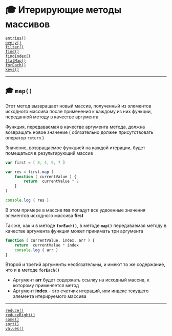 # :mortar_board: Итерирующие методы массивов

[`entries()`](Array.prototype.entries)<br/>
[`every()`](Array.prototype.every)<br/>
[`filter()`](Array.prototype.filter)<br/>
[`find()`](Array.prototype.find)<br/>
[`findIndex()`](Array.prototype.findIndex)<br/>
[`flatMap()`](Array.prototype.flatMap)<br/>
[`forEach()`](Array.prototype.forEach)<br/>
[`keys()`](Array.prototype.keys)<br/>
***
## :mortar_board: `map()`
Этот метод вызвращает новый массив, полученный из элементов исходного массива  после применения к каждому из них  функции, переданной методу в качестве аргумента

Функция, передаваемая в качестве аргумента метода, должна возвращать новое значение ( обязательно должен присутствовать оператор  `return` )

Значение, возвращаемое функцией на каждой итерации, будет помещаться в результирующий массив
```javascript
var first = [ 8, 4, 9, 7 ]

var res = first.map (
    function ( currentValue ) { 
        return  currentValue * 2
    }
)

console.log ( res )
```
В этом примере в массив  **res**  попадут все удвоенные значения элементов исходного массива  **first**

Так же, как и в методе **`forEach()`**,  в  методе  **`map()`**  передаваемая методу в качестве аргумента  функция может принимать три аргумента
```javascript
function ( currentValue, index, arr ) { 
    return  currentValue * index
    console.log ( arr )
} 
```
Второй  и третий  аргументы необязательны, и имеют то же содержание, что и в методе **`forEach()`**

* Аргумент  **arr**  будет содержать ссылку на исходный массив, к которому применяется метод
* Аргумент  **index**  - это счетчик итераций, или индекс текущего элемента итерируемого массива 

***
[`reduce()`](Array.prototype.reduce)<br/>
[`reduceRight()`](Array.prototype.reduceRight)<br/>
[`some()`](Array.prototype.some)<br/>
[`sort()`](Array.prototype.sort)<br/>
[`values()`](Array.prototype.values)<br/>
